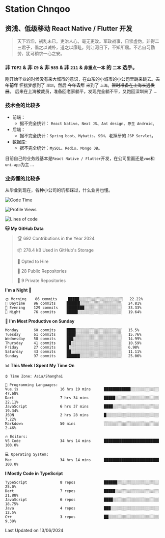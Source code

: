 # Station Chnqoo

## 资浅、低级移动 React Native / Flutter 开发

> 天下滔滔，祸乱未已。吏治人心，毫无更改。军政战事，日崇虚伪。非得二三君子，倡之以诚朴，道之以廉耻。则江河日下，不知所届。不若自习勤劳，犹可稍求一心之安。

### 非 `TOP2` & 非 `C9` & 非 `985` & 非 `211` & `非重点一本` 的 `二本` 选手。

刚开始毕业的时候没有来大城市的意识，在山东的小城市的小公司里跳来跳去。~~去年~~**前年** 怀揣梦想到了 `深圳`，然后 ~~今年~~**去年** 来到了 `上海`。~~暂时准备在上海长远发展~~。
后来在上海被裁员，准备回老家躺平，发现完全躺不平，又跑回深圳来了 ...

### 技术会的比较多

- 前端：
  - 据不完全统计： `React Native`、`Next JS`、`Ant design`、`原生 Android`。
- 后端：
  - 据不完全统计：`Spring boot`、`Mybatis`、`SSH`、老掉牙的 `JSP Servlet`。
- 数据库:
  - 据不完全统计：`MySQL`、`Redis`、`Mongo DB`。

目前自己的业务线基本是`React Native / Flutter`开发，在公司里面还是`vue`和`uni-app`为主 ...

### 业务懂的比较多

从毕业到现在，各种小公司的坑都踩过，什么业务也懂。

<!--START_SECTION:waka-->
![Code Time](http://img.shields.io/badge/Code%20Time-5%2C344%20hrs%2044%20mins-blue)

![Profile Views](http://img.shields.io/badge/Profile%20Views-2-blue)

![Lines of code](https://img.shields.io/badge/From%20Hello%20World%20I%27ve%20Written-260%20Thousand%20lines%20of%20code-blue)

**🐱 My GitHub Data** 

> 🏆 692 Contributions in the Year 2024
 > 
> 📦 278.4 kB Used in GitHub's Storage 
 > 
> 💼 Opted to Hire
 > 
> 📜 28 Public Repositories 
 > 
> 🔑 9 Private Repositories  
 > 
**I'm a Night 🦉** 

```text
🌞 Morning    86 commits     █████░░░░░░░░░░░░░░░░░░░░   22.22% 
🌆 Daytime    96 commits     ██████░░░░░░░░░░░░░░░░░░░   24.81% 
🌃 Evening    129 commits    ████████░░░░░░░░░░░░░░░░░   33.33% 
🌙 Night      76 commits     █████░░░░░░░░░░░░░░░░░░░░   19.64%

```
📅 **I'm Most Productive on Sunday** 

```text
Monday       60 commits     ████░░░░░░░░░░░░░░░░░░░░░   15.5% 
Tuesday      61 commits     ████░░░░░░░░░░░░░░░░░░░░░   15.76% 
Wednesday    58 commits     ███░░░░░░░░░░░░░░░░░░░░░░   14.99% 
Thursday     41 commits     ██░░░░░░░░░░░░░░░░░░░░░░░   10.59% 
Friday       27 commits     █░░░░░░░░░░░░░░░░░░░░░░░░   6.98% 
Saturday     43 commits     ██░░░░░░░░░░░░░░░░░░░░░░░   11.11% 
Sunday       97 commits     ██████░░░░░░░░░░░░░░░░░░░   25.06%

```


📊 **This Week I Spent My Time On** 

```text
⌚︎ Time Zone: Asia/Shanghai

💬 Programming Languages: 
Vue.js                   16 hrs 19 mins      ████████████░░░░░░░░░░░░░   47.68% 
Dart                     7 hrs 34 mins       █████░░░░░░░░░░░░░░░░░░░░   22.11% 
JavaScript               6 hrs 37 mins       ████░░░░░░░░░░░░░░░░░░░░░   19.34% 
JSON                     2 hrs 28 mins       █░░░░░░░░░░░░░░░░░░░░░░░░   7.22% 
Markdown                 50 mins             ░░░░░░░░░░░░░░░░░░░░░░░░░   2.46%

🔥 Editors: 
VS Code                  34 hrs 14 mins      █████████████████████████   100.0%

💻 Operating System: 
Mac                      34 hrs 14 mins      █████████████████████████   100.0%

```

**I Mostly Code in TypeScript** 

```text
TypeScript               8 repos             ██████░░░░░░░░░░░░░░░░░░░   25.0% 
Dart                     7 repos             █████░░░░░░░░░░░░░░░░░░░░   21.88% 
JavaScript               6 repos             ████░░░░░░░░░░░░░░░░░░░░░   18.75% 
Java                     4 repos             ███░░░░░░░░░░░░░░░░░░░░░░   12.5% 
C++                      3 repos             ██░░░░░░░░░░░░░░░░░░░░░░░   9.38%

```



 Last Updated on 13/06/2024
<!--END_SECTION:waka-->

<!---
ChenqiaoStation/ChenqiaoStation is a ✨ special ✨ repository because its `README.md` (this file) appears on your GitHub profile.
You can click the Preview link to take a look at your changes.
--->
